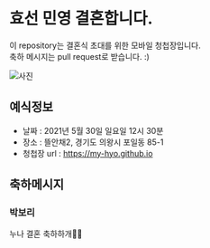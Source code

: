 # 효선 민영 결혼합니다.

이 repository는 결혼식 초대를 위한 모바일 청첩장입니다.  
축하 메시지는 pull request로 받습니다. :)

![사진](https://github.com/my-hyo/my-hyo.github.io/raw/master/assets/images/02.jpg)

## 예식정보

* 날짜 : 2021년 5월 30일 일요일 12시 30분
* 장소 : 뜰안채2, 경기도 의왕시 포일동 85-1
* 청첩장 url : https://my-hyo.github.io

## 축하메시지
### 박보리
누나 결혼 축하하개🐻‍❄️

